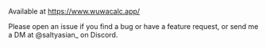 Available at https://www.wuwacalc.app/

Please open an issue if you find a bug or have a feature request, or send me a DM at @saltyasian_ on Discord.
